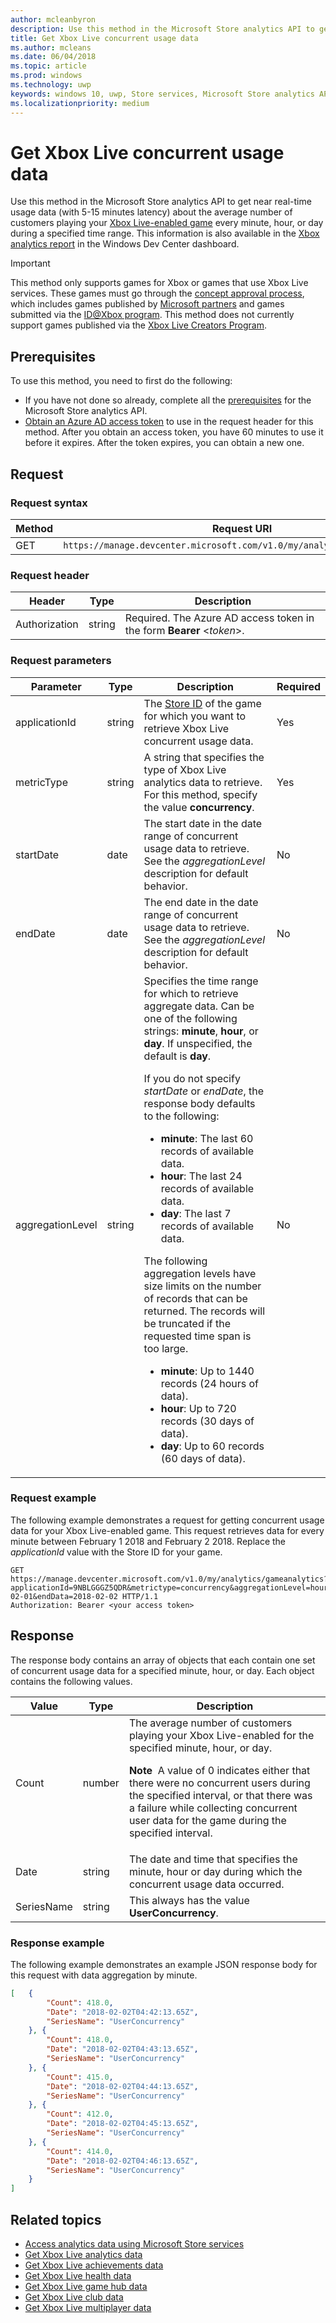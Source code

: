 ```yaml
---
author: mcleanbyron
description: Use this method in the Microsoft Store analytics API to get Xbox Live concurrent usage data.
title: Get Xbox Live concurrent usage data
ms.author: mcleans
ms.date: 06/04/2018
ms.topic: article
ms.prod: windows
ms.technology: uwp
keywords: windows 10, uwp, Store services, Microsoft Store analytics API, Xbox Live analytics, concurrent usage
ms.localizationpriority: medium
---
```


# Get Xbox Live concurrent usage data


Use this method in the Microsoft Store analytics API to get near real-time usage data (with 5-15 minutes latency) about the average number of customers playing your [Xbox Live-enabled game](../xbox-live/index.md) every minute, hour, or day during a specified time range. This information is also available in the [Xbox analytics report](../publish/xbox-analytics-report.md) in the Windows Dev Center dashboard.

> [!IMPORTANT]
> This method only supports games for Xbox or games that use Xbox Live services. These games must go through the [concept approval process](../gaming/concept-approval.md), which includes games published by [Microsoft partners](../xbox-live/developer-program-overview.md#microsoft-partners) and games submitted via the [ID@Xbox program](../xbox-live/developer-program-overview.md#id). This method does not currently support games published via the [Xbox Live Creators Program](../xbox-live/get-started-with-creators/get-started-with-xbox-live-creators.md).

## Prerequisites

To use this method, you need to first do the following:

* If you have not done so already, complete all the [prerequisites](access-analytics-data-using-windows-store-services.md#prerequisites) for the Microsoft Store analytics API.
* [Obtain an Azure AD access token](access-analytics-data-using-windows-store-services.md#obtain-an-azure-ad-access-token) to use in the request header for this method. After you obtain an access token, you have 60 minutes to use it before it expires. After the token expires, you can obtain a new one.

## Request


### Request syntax

| Method | Request URI       |
|--------|----------------------|
| GET    | ```https://manage.devcenter.microsoft.com/v1.0/my/analytics/gameanalytics``` |


### Request header

| Header        | Type   | Description                                                                 |
|---------------|--------|-----------------------------------------------------------------------------|
| Authorization | string | Required. The Azure AD access token in the form **Bearer** &lt;*token*&gt;. |


### Request parameters


| Parameter        | Type   |  Description      |  Required  
|---------------|--------|---------------|------|
| applicationId | string | The [Store ID](in-app-purchases-and-trials.md#store-ids) of the game for which you want to retrieve Xbox Live concurrent usage data.  |  Yes  |
| metricType | string | A string that specifies the type of Xbox Live analytics data to retrieve. For this method, specify the value **concurrency**.  |  Yes  |
| startDate | date | The start date in the date range of concurrent usage data to retrieve. See the *aggregationLevel* description for default behavior. |  No  |
| endDate | date | The end date in the date range of concurrent usage data to retrieve. See the *aggregationLevel* description for default behavior. |  No  |
| aggregationLevel | string | Specifies the time range for which to retrieve aggregate data. Can be one of the following strings: **minute**, **hour**, or **day**. If unspecified, the default is **day**. <p/><p/>If you do not specify *startDate* or *endDate*, the response body defaults to the following: <ul><li>**minute**: The last 60 records of available data.</li><li>**hour**: The last 24 records of available data.</li><li>**day**: The last 7 records of available data.</li></ul><p/>The following aggregation levels have size limits on the number of records that can be returned. The records will be truncated if the requested time span is too large. <ul><li>**minute**: Up to 1440 records (24 hours of data).</li><li>**hour**: Up to 720 records (30 days of data).</li><li>**day**: Up to 60 records (60 days of data).</li></ul>  |  No  |


### Request example

The following example demonstrates a request for getting concurrent usage data for your Xbox Live-enabled game. This request retrieves data for every minute between February 1 2018 and February 2 2018. Replace the *applicationId* value with the Store ID for your game.

```syntax
GET https://manage.devcenter.microsoft.com/v1.0/my/analytics/gameanalytics?applicationId=9NBLGGGZ5QDR&metrictype=concurrency&aggregationLevel=hour&startDate=2018-02-01&endData=2018-02-02 HTTP/1.1
Authorization: Bearer <your access token>
```

## Response

The response body contains an array of objects that each contain one set of concurrent usage data for a specified minute, hour, or day. Each object contains the following values.

| Value      | Type   | Description                  |
|------------|--------|-------------------------------------------------------|
| Count      | number  | The average number of customers playing your Xbox Live-enabled for the specified minute, hour, or day. <p/><p/>**Note**&nbsp;&nbsp;A value of 0 indicates either that there were no concurrent users during the specified interval, or that there was a failure while collecting concurrent user data for the game during the specified interval. |
| Date  | string | The date and time that specifies the minute, hour or day during which the concurrent usage data occurred.  |
| SeriesName | string    | This always has the value **UserConcurrency**. |


### Response example

The following example demonstrates an example JSON response body for this request with data aggregation by minute.

```json
[   {
        "Count": 418.0,
        "Date": "2018-02-02T04:42:13.65Z",
        "SeriesName": "UserConcurrency"
    }, {
        "Count": 418.0,
        "Date": "2018-02-02T04:43:13.65Z",
        "SeriesName": "UserConcurrency"
    }, {
        "Count": 415.0,
        "Date": "2018-02-02T04:44:13.65Z",
        "SeriesName": "UserConcurrency"
    }, {
        "Count": 412.0,
        "Date": "2018-02-02T04:45:13.65Z",
        "SeriesName": "UserConcurrency"
    }, {
        "Count": 414.0,
        "Date": "2018-02-02T04:46:13.65Z",
        "SeriesName": "UserConcurrency"
    }
]
```

## Related topics

* [Access analytics data using Microsoft Store services](access-analytics-data-using-windows-store-services.md)
* [Get Xbox Live analytics data](get-xbox-live-analytics.md)
* [Get Xbox Live achievements data](get-xbox-live-achievements-data.md)
* [Get Xbox Live health data](get-xbox-live-health-data.md)
* [Get Xbox Live game hub data](get-xbox-live-game-hub-data.md)
* [Get Xbox Live club data](get-xbox-live-club-data.md)
* [Get Xbox Live multiplayer data](get-xbox-live-multiplayer-data.md)
